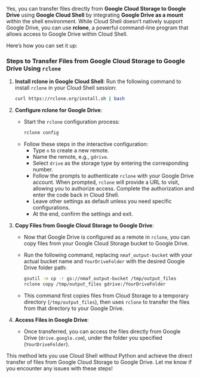 Yes, you can transfer files directly from **Google Cloud Storage to Google Drive** using **Google Cloud Shell** by integrating **Google Drive as a mount** within the shell environment. While Cloud Shell doesn’t natively support Google Drive, you can use **rclone**, a powerful command-line program that allows access to Google Drive within Cloud Shell.

Here’s how you can set it up:

### Steps to Transfer Files from Google Cloud Storage to Google Drive Using `rclone`

1. **Install rclone in Google Cloud Shell**:
   Run the following command to install `rclone` in your Cloud Shell session:

   ```bash
   curl https://rclone.org/install.sh | bash
   ```

2. **Configure rclone for Google Drive**:
   - Start the `rclone` configuration process:
     ```bash
     rclone config
     ```
   - Follow these steps in the interactive configuration:
     - Type `n` to create a new remote.
     - Name the remote, e.g., `gdrive`.
     - Select `drive` as the storage type by entering the corresponding number.
     - Follow the prompts to authenticate `rclone` with your Google Drive account. When prompted, `rclone` will provide a URL to visit, allowing you to authorize access. Complete the authorization and enter the code back in Cloud Shell.
     - Leave other settings as default unless you need specific configurations.
     - At the end, confirm the settings and exit.

3. **Copy Files from Google Cloud Storage to Google Drive**:
   - Now that Google Drive is configured as a remote in `rclone`, you can copy files from your Google Cloud Storage bucket to Google Drive.
   - Run the following command, replacing `nmaf_output-bucket` with your actual bucket name and `YourDriveFolder` with the desired Google Drive folder path:

     ```bash
     gsutil -m cp -r gs://nmaf_output-bucket /tmp/output_files
     rclone copy /tmp/output_files gdrive:/YourDriveFolder
     ```

   - This command first copies files from Cloud Storage to a temporary directory (`/tmp/output_files`), then uses `rclone` to transfer the files from that directory to your Google Drive.

4. **Access Files in Google Drive**:
   - Once transferred, you can access the files directly from Google Drive (`drive.google.com`), under the folder you specified (`YourDriveFolder`).

This method lets you use Cloud Shell without Python and achieve the direct transfer of files from Google Cloud Storage to Google Drive. Let me know if you encounter any issues with these steps!